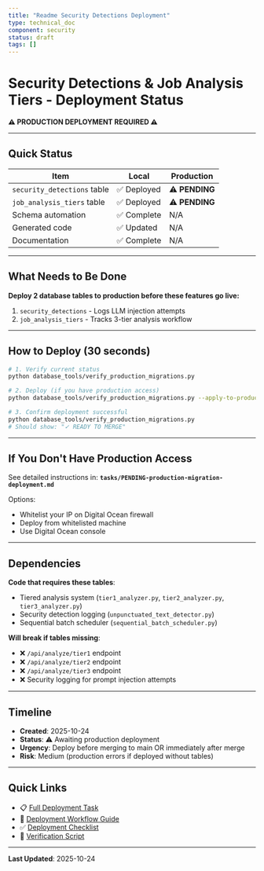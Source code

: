 ```yaml
---
title: "Readme Security Detections Deployment"
type: technical_doc
component: security
status: draft
tags: []
---
```


# Security Detections & Job Analysis Tiers - Deployment Status

**⚠️ PRODUCTION DEPLOYMENT REQUIRED ⚠️**

---

## Quick Status

| Item | Local | Production |
|------|-------|------------|
| `security_detections` table | ✅ Deployed | ⚠️ **PENDING** |
| `job_analysis_tiers` table | ✅ Deployed | ⚠️ **PENDING** |
| Schema automation | ✅ Complete | N/A |
| Generated code | ✅ Updated | N/A |
| Documentation | ✅ Complete | N/A |

---

## What Needs to Be Done

**Deploy 2 database tables to production before these features go live:**

1. `security_detections` - Logs LLM injection attempts
2. `job_analysis_tiers` - Tracks 3-tier analysis workflow

---

## How to Deploy (30 seconds)

```bash
# 1. Verify current status
python database_tools/verify_production_migrations.py

# 2. Deploy (if you have production access)
python database_tools/verify_production_migrations.py --apply-to-production

# 3. Confirm deployment successful
python database_tools/verify_production_migrations.py
# Should show: "✓ READY TO MERGE"
```

---

## If You Don't Have Production Access

See detailed instructions in:
**`tasks/PENDING-production-migration-deployment.md`**

Options:
- Whitelist your IP on Digital Ocean firewall
- Deploy from whitelisted machine
- Use Digital Ocean console

---

## Dependencies

**Code that requires these tables**:
- Tiered analysis system (`tier1_analyzer.py`, `tier2_analyzer.py`, `tier3_analyzer.py`)
- Security detection logging (`unpunctuated_text_detector.py`)
- Sequential batch scheduler (`sequential_batch_scheduler.py`)

**Will break if tables missing**:
- ❌ `/api/analyze/tier1` endpoint
- ❌ `/api/analyze/tier2` endpoint
- ❌ `/api/analyze/tier3` endpoint
- ❌ Security logging for prompt injection attempts

---

## Timeline

- **Created**: 2025-10-24
- **Status**: ⚠️ Awaiting production deployment
- **Urgency**: Deploy before merging to main OR immediately after merge
- **Risk**: Medium (production errors if deployed without tables)

---

## Quick Links

- 📋 [Full Deployment Task](PENDING-production-migration-deployment.md)
- 📖 [Deployment Workflow Guide](../docs/production-deployment-workflow.md)
- ✅ [Deployment Checklist](../database_tools/PRODUCTION_DEPLOYMENT_CHECKLIST.md)
- 🔧 [Verification Script](../database_tools/verify_production_migrations.py)

---

**Last Updated**: 2025-10-24
